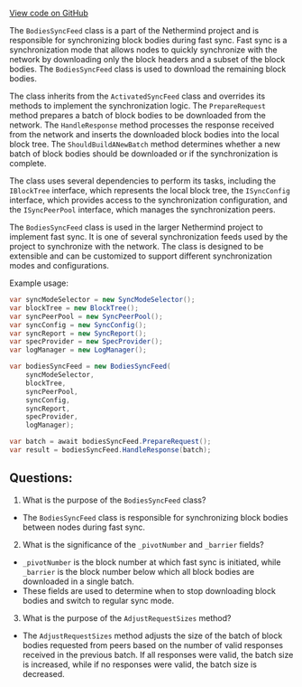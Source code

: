 [View code on GitHub](https://github.com/NethermindEth/nethermind/src/Nethermind/Nethermind.Synchronization/FastBlocks/BodiesSyncFeed.cs)

The `BodiesSyncFeed` class is a part of the Nethermind project and is responsible for synchronizing block bodies during fast sync. Fast sync is a synchronization mode that allows nodes to quickly synchronize with the network by downloading only the block headers and a subset of the block bodies. The `BodiesSyncFeed` class is used to download the remaining block bodies.

The class inherits from the `ActivatedSyncFeed` class and overrides its methods to implement the synchronization logic. The `PrepareRequest` method prepares a batch of block bodies to be downloaded from the network. The `HandleResponse` method processes the response received from the network and inserts the downloaded block bodies into the local block tree. The `ShouldBuildANewBatch` method determines whether a new batch of block bodies should be downloaded or if the synchronization is complete.

The class uses several dependencies to perform its tasks, including the `IBlockTree` interface, which represents the local block tree, the `ISyncConfig` interface, which provides access to the synchronization configuration, and the `ISyncPeerPool` interface, which manages the synchronization peers.

The `BodiesSyncFeed` class is used in the larger Nethermind project to implement fast sync. It is one of several synchronization feeds used by the project to synchronize with the network. The class is designed to be extensible and can be customized to support different synchronization modes and configurations. 

Example usage:

```csharp
var syncModeSelector = new SyncModeSelector();
var blockTree = new BlockTree();
var syncPeerPool = new SyncPeerPool();
var syncConfig = new SyncConfig();
var syncReport = new SyncReport();
var specProvider = new SpecProvider();
var logManager = new LogManager();

var bodiesSyncFeed = new BodiesSyncFeed(
    syncModeSelector,
    blockTree,
    syncPeerPool,
    syncConfig,
    syncReport,
    specProvider,
    logManager);

var batch = await bodiesSyncFeed.PrepareRequest();
var result = bodiesSyncFeed.HandleResponse(batch);
```
## Questions: 
 1. What is the purpose of the `BodiesSyncFeed` class?
- The `BodiesSyncFeed` class is responsible for synchronizing block bodies between nodes during fast sync.

2. What is the significance of the `_pivotNumber` and `_barrier` fields?
- `_pivotNumber` is the block number at which fast sync is initiated, while `_barrier` is the block number below which all block bodies are downloaded in a single batch.
- These fields are used to determine when to stop downloading block bodies and switch to regular sync mode.

3. What is the purpose of the `AdjustRequestSizes` method?
- The `AdjustRequestSizes` method adjusts the size of the batch of block bodies requested from peers based on the number of valid responses received in the previous batch. If all responses were valid, the batch size is increased, while if no responses were valid, the batch size is decreased.